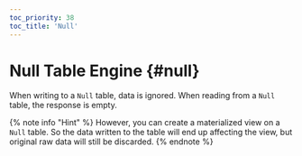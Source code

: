 ```yaml
---
toc_priority: 38
toc_title: 'Null'
---
```


# Null Table Engine {#null}

When writing to a `Null` table, data is ignored. When reading from a `Null` table, the response is empty.

{% note info "Hint" %}
    However, you can create a materialized view on a `Null` table. So the data written to the table will end up affecting the view, but original raw data will still be discarded.
{% endnote %}


